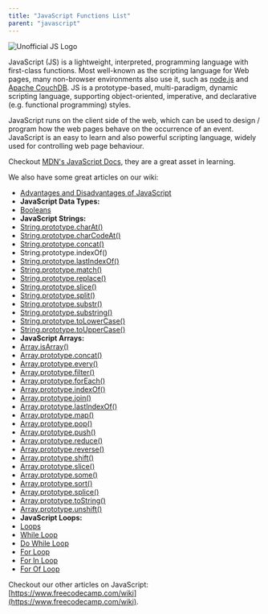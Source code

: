 ```yaml
---
title: "JavaScript Functions List"
parent: "javascript"
---
```


![Unofficial JS Logo](//discourse-user-assets.s3.amazonaws.com/original/2X/0/0584980f425bfbbe1e14001557ff4f5bab8f61ec.jpg)

JavaScript (JS) is a lightweight, interpreted, programming language with first-class functions. Most well-known as the scripting language for Web pages, many non-browser environments also use it, such as [node.js](https://nodejs.org) and [Apache CouchDB](http://couchdb.apache.org/). JS is a prototype-based, multi-paradigm, dynamic scripting language, supporting object-oriented, imperative, and declarative (e.g. functional programming) styles.

JavaScript runs on the client side of the web, which can be used to design / program how the web pages behave on the occurrence of an event. JavaScript is an easy to learn and also powerful scripting language, widely used for controlling web page behaviour.

Checkout [MDN's JavaScript Docs](https://developer.mozilla.org/en-US/docs/Web/JavaScript), they are a great asset in learning.

We also have some great articles on our wiki:  
- [Advantages and Disadvantages of JavaScript](http://forum.freecodecamp.com/t/advantages-and-disadvantages-of-javascript/14280)  
- **JavaScript Data Types:**  
- [Booleans](http://forum.freecodecamp.com/t/javascript-boolean/14311)  
- **JavaScript Strings:**  
- [String.prototype.charAt()](http://forum.freecodecamp.com/t/javascript-string-prototype-charat/15932)  
- [String.prototype.charCodeAt()](http://forum.freecodecamp.com/t/javascript-string-prototype-charcodeat/15933)  
- [String.prototype.concat()](http://forum.freecodecamp.com/t/javascript-string-prototype-concat/15935)  
- <a>String.prototype.indexOf()</a>  
- [String.prototype.lastIndexOf()](http://forum.freecodecamp.com/t/string-prototype-lastindexof/15939)  
- [String.prototype.match()](http://forum.freecodecamp.com/t/javascript-string-prototype-match/15941)  
- [String.prototype.replace()](http://forum.freecodecamp.com/t/javascript-string-prototype-replace/15942)  
- [String.prototype.slice()](http://forum.freecodecamp.com/t/javascript-string-prototype-slice/15943)  
- [String.prototype.split()](http://forum.freecodecamp.com/t/javascript-string-prototype-split/15944)  
- [String.prototype.substr()](http://forum.freecodecamp.com/t/javascript-string-prototype-substr/15945)  
- [String.prototype.substring()](http://forum.freecodecamp.com/t/javascript-string-prototype-substring/15947)  
- [String.prototype.toLowerCase()](http://forum.freecodecamp.com/t/javascript-string-prototype-tolowercase/15948)  
- [String.prototype.toUpperCase()](http://forum.freecodecamp.com/t/javascript-string-prototype-touppercase/15950)  
- **JavaScript Arrays:**  
- [Array.isArray()](http://forum.freecodecamp.com/t/javascript-array-isarray/14284)  
- [Array.prototype.concat()](http://forum.freecodecamp.com/t/javascript-array-prototype-concat/14286)  
- [Array.prototype.every()](http://forum.freecodecamp.com/t/javascript-array-prototype-every/14287)  
- [Array.prototype.filter()](http://forum.freecodecamp.com/t/javascript-array-prototype-filter/14289)  
- [Array.prototype.forEach()](http://forum.freecodecamp.com/t/javascript-array-prototype-foreach/14290)  
- [Array.prototype.indexOf()](http://forum.freecodecamp.com/t/javascript-array-prototype-indexof/14291)  
- [Array.prototype.join()](http://forum.freecodecamp.com/t/javascript-array-prototype-join/14292)  
- [Array.prototype.lastIndexOf()](http://forum.freecodecamp.com/t/javascript-array-prototype-lastindexof/14293)  
- [Array.prototype.map()](http://forum.freecodecamp.com/t/javascript-array-prototype-map/14294)  
- [Array.prototype.pop()](http://forum.freecodecamp.com/t/javascript-array-prototype-pop/14296)  
- [Array.prototype.push()](http://forum.freecodecamp.com/t/javascript-array-prototype-push/14298)  
- [Array.prototype.reduce()](http://forum.freecodecamp.com/t/javascript-array-prototype-reduce/14299)  
- [Array.prototype.reverse()](http://forum.freecodecamp.com/t/javascript-array-prototype-reverse/14300)  
- [Array.prototype.shift()](http://forum.freecodecamp.com/t/javascript-array-prototype-shift/14301)  
- [Array.prototype.slice()](http://forum.freecodecamp.com/t/javascript-array-prototype-slice/14302)  
- [Array.prototype.some()](http://forum.freecodecamp.com/t/javascript-array-prototype-some/14304)  
- [Array.prototype.sort()](http://forum.freecodecamp.com/t/javascript-array-prototype-sort/14306)  
- [Array.prototype.splice()](http://forum.freecodecamp.com/t/javascript-array-prototype-splice/14307)  
- [Array.prototype.toString()](http://forum.freecodecamp.com/t/javascript-array-prototype-tostring/14308)  
- [Array.prototype.unshift()](http://forum.freecodecamp.com/t/javascript-array-prototype-unshift/14309)  
- **JavaScript Loops:**  
- [Loops](http://forum.freecodecamp.com/t/javascript-loops/14681)  
- [While Loop](http://forum.freecodecamp.com/t/javascript-while-loop/14668)  
- [Do While Loop](http://forum.freecodecamp.com/t/javascript-do-while-loop/14662)  
- [For Loop](http://forum.freecodecamp.com/t/javascript-for-loop/14666)  
- [For In Loop](http://forum.freecodecamp.com/t/javascript-for-in-loop/14665)  
- [For Of Loop](http://forum.freecodecamp.com/t/javascript-for-of-loop/14671)

Checkout our other articles on JavaScript: [https://www.freecodecamp.com/wiki](https://www.freecodecamp.com/wiki).
